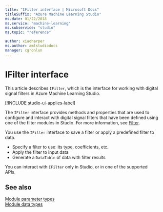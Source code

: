 ```yaml
---
title: "IFilter interface | Microsoft Docs"
titleSuffix: "Azure Machine Learning Studio"
ms.date: 01/22/2018
ms.service: "machine-learning"
ms.subservice: "studio"
ms.topic: "reference"

author: xiaoharper
ms.author: amlstudiodocs
manager: cgronlun
---
```

# IFilter interface

This article describes `IFilter`, which is the interface for working with digital signal filters in Azure Machine Learning Studio.

[!INCLUDE [studio-ui-applies-label](../includes/studio-ui-applies-label.md)]

The `IFilter` interface provides methods and properties that are used to configure and interact with digital signal filters that have been defined using one of the filter modules in Studio. For more information, see [Filter](data-transformation-filter.md). 

You use the `IFilter` interface to save a filter or apply a predefined filter to data.  

+ Specify a filter to use: its type, coefficients, etc.
+ Apply the filter to input data
+ Generate a `DataTable` of data with filter results

You can interact with `IFilter` only in Studio, or in one of the supported APIs.  

## See also  
 [Module parameter types](machine-learning-module-parameter-types.md)   
 [Module data types](machine-learning-module-data-types.md)

